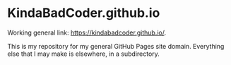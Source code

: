 # KindaBadCoder.github.io
Working general link: <https://kindabadcoder.github.io/>.

This is my repository for my general GitHub Pages site domain. Everything else that I may make is elsewhere, in a subdirectory.
